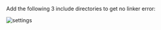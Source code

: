 Add the following 3 include directories to get no linker error:

![settings](https://user-images.githubusercontent.com/62848804/95015351-4039ba80-0644-11eb-9aa9-93f41f6bae40.png)
